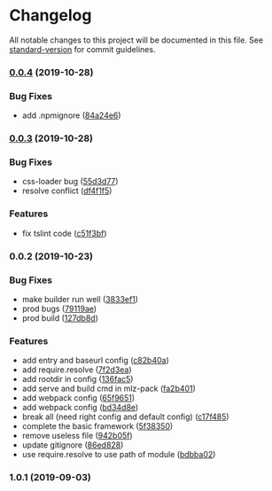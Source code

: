# Changelog

All notable changes to this project will be documented in this file. See [standard-version](https://github.com/conventional-changelog/standard-version) for commit guidelines.

### [0.0.4](https://github.com/juicecube/mlz-pack/compare/v0.0.3...v0.0.4) (2019-10-28)


### Bug Fixes

* add .npmignore ([84a24e6](https://github.com/juicecube/mlz-pack/commit/84a24e6))

### [0.0.3](https://github.com/juicecube/mlz-pack/compare/v0.0.2...v0.0.3) (2019-10-28)


### Bug Fixes

* css-loader bug ([55d3d77](https://github.com/juicecube/mlz-pack/commit/55d3d77))
* resolve conflict ([df4f1f5](https://github.com/juicecube/mlz-pack/commit/df4f1f5))


### Features

* fix tslint code ([c51f3bf](https://github.com/juicecube/mlz-pack/commit/c51f3bf))

### 0.0.2 (2019-10-23)


### Bug Fixes

* make builder run well ([3833ef1](https://github.com/juicecube/mlz-pack/commit/3833ef1))
* prod bugs ([79119ae](https://github.com/juicecube/mlz-pack/commit/79119ae))
* prod build ([127db8d](https://github.com/juicecube/mlz-pack/commit/127db8d))


### Features

* add entry and baseurl config ([c82b40a](https://github.com/juicecube/mlz-pack/commit/c82b40a))
* add require.resolve ([7f2d3ea](https://github.com/juicecube/mlz-pack/commit/7f2d3ea))
* add rootdir in config ([136fac5](https://github.com/juicecube/mlz-pack/commit/136fac5))
* add serve and build cmd in mlz-pack ([fa2b401](https://github.com/juicecube/mlz-pack/commit/fa2b401))
* add webpack config ([65f9651](https://github.com/juicecube/mlz-pack/commit/65f9651))
* add webpack config ([bd34d8e](https://github.com/juicecube/mlz-pack/commit/bd34d8e))
* break all (need right config and default config) ([c17f485](https://github.com/juicecube/mlz-pack/commit/c17f485))
* complete the basic framework ([5f38350](https://github.com/juicecube/mlz-pack/commit/5f38350))
* remove useless file ([942b05f](https://github.com/juicecube/mlz-pack/commit/942b05f))
* update gitignore ([86ed828](https://github.com/juicecube/mlz-pack/commit/86ed828))
* use require.resolve to use path of module ([bdbba02](https://github.com/juicecube/mlz-pack/commit/bdbba02))

### 1.0.1 (2019-09-03)
